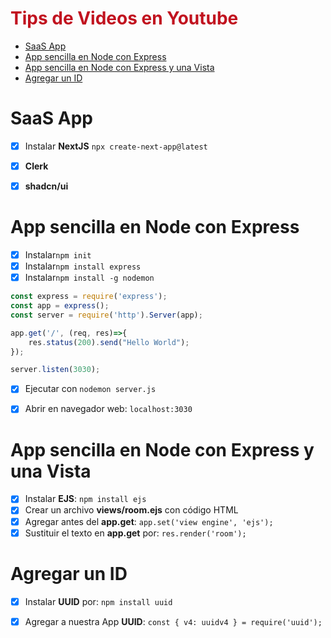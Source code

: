 <h1 style="color:#c1121f">Tips de Videos en Youtube</h1>

- [SaaS App](#saas-app)
- [App sencilla en Node con Express](#app-sencilla-en-node-con-express)
- [App sencilla en Node con Express y una Vista](#app-sencilla-en-node-con-express-y-una-vista)
- [Agregar un ID](#agregar-un-id)

# SaaS App

- [x] Instalar __NextJS__ ```npx create-next-app@latest```
- [x] __Clerk__
- [x] __shadcn/ui__


# App sencilla en Node con Express

- [x] Instalar```npm init```
- [x] Instalar```npm install express```
- [x] Instalar```npm install -g nodemon```

```javascript
const express = require('express');
const app = express();
const server = require('http').Server(app);

app.get('/', (req, res)=>{
    res.status(200).send("Hello World");
});

server.listen(3030);
```
- [x] Ejecutar con ```nodemon server.js```
- [x] Abrir en navegador web: ```localhost:3030```


# App sencilla en Node con Express y una Vista

- [x] Instalar __EJS__: ```npm install ejs```
- [x] Crear un archivo __views/room.ejs__ con código HTML
- [x] Agregar antes del __app.get__: ```app.set('view engine', 'ejs');```
- [x] Sustituir el texto en __app.get__ por: ```res.render('room');```

# Agregar un ID

- [x] Instalar __UUID__ por: ```npm install uuid```
- [x] Agregar a nuestra App __UUID__: ```const { v4: uuidv4 } = require('uuid');```


``` ```
``` ```
``` ```
``` ```
``` ```
``` ```






























